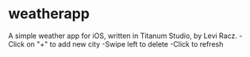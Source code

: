 weatherapp
==========

A simple weather app for iOS, written in Titanum Studio, by Levi Racz.
-Click on "+" to add new city
-Swipe left to delete
-Click to refresh